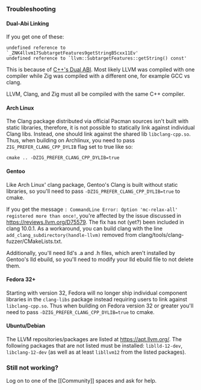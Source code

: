 ### Troubleshooting

#### Dual-Abi Linking

If you get one of these:

```
undefined reference to `_ZNK4llvm17SubtargetFeatures9getStringB5cxx11Ev'
undefined reference to `llvm::SubtargetFeatures::getString() const'
```

This is because of
[C++'s Dual ABI](https://gcc.gnu.org/onlinedocs/libstdc++/manual/using_dual_abi.html).
Most likely LLVM was compiled with one compiler while Zig was compiled with a
different one, for example GCC vs clang.

LLVM, Clang, and Zig must all be compiled with the same C++ compiler.

#### Arch Linux

The Clang package distributed via official Pacman sources isn't built with static libraries,
therefore, it is not possible to statically link against individual Clang libs. Instead, one
should link against the shared lib `libclang-cpp.so`. Thus, when building on Archlinux, you
need to pass `ZIG_PREFER_CLANG_CPP_DYLIB` flag set to true like so:

```
cmake .. -DZIG_PREFER_CLANG_CPP_DYLIB=true
```

#### Gentoo

Like Arch Linux' clang package, Gentoo's Clang is built without static libraries, so you'll need to pass `-DZIG_PREFER_CLANG_CPP_DYLIB=true` to cmake.

If you get the message `: CommandLine Error: Option 'mc-relax-all' registered more than once!`, you're affected by the issue discussed in https://reviews.llvm.org/D75579. The fix has not (yet?) been included in clang 10.0.1. As a workaround, you can build clang with the line `add_clang_subdirectory(handle-llvm)` removed from clang/tools/clang-fuzzer/CMakeLists.txt.

Additionally, you'll need lld's .a and .h files, which aren't installed by Gentoo's lld ebuild, so you'll need to modify your lld ebuild file to not delete them.

#### Fedora 32+

Starting with version 32, Fedora will no longer ship individual component libraries in the `clang-libs` package instead requiring users to link against  `libclang-cpp.so`. Thus when building on Fedora version 32 or greater you'll need to pass `-DZIG_PREFER_CLANG_CPP_DYLIB=true` to cmake.

#### Ubuntu/Debian

The LLVM repositories/packages are listed at https://apt.llvm.org/. The following packages that are not listed must be installed: `liblld-12-dev`, `libclang-12-dev` (as well as at least `libllvm12` from the listed packages).

### Still not working?

Log on to one of the [[Community]] spaces and ask for help.